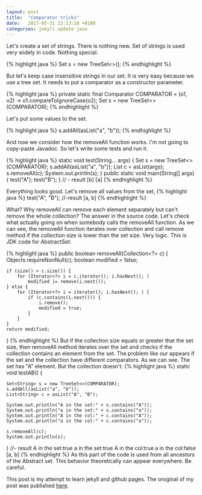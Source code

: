 ```yaml
---
layout: post
title:  "Comparator tricks"
date:   2017-05-31 22:13:28 +0100
categories: jekyll update java
---
```


Let's create a set of strings. There is nothing new. Set of strings is used very widely in code. Nothing special.

{% highlight java %}    Set<String> s = new TreeSet<>(); {% endhighlight %}

But let's keep case insensitive strings in our set. It is very easy because we use a tree set. 
It needs to put a comparator as a constructor parameter.

{% highlight java %}
private static final Comparator<String> COMPARATOR = (o1, o2) -> o1.compareToIgnoreCase(o2);
Set<String> s = new TreeSet<>(COMPARATOR);
{% endhighlight %}

Let's put some values to the set.

{% highlight java %}
s.addAll(asList("a", "b"));
{% endhighlight %}

And now we consider how the removeAll function works.
I'm not going to copy-paste Javadoc. So let's write some tests and run it.

{% highlight java %}
static void test(String... args) {
    Set<String> s = new TreeSet<>(COMPARATOR);
    s.addAll(asList("a", "b"));
    List<String> c = asList(args);
    s.removeAll(c);
    System.out.println(s);
}
public static void main(String[] args) {
    test("A");
    test("B");
}
// - result
[b]
[a]
{% endhighlight %}

Everything looks good. Let's remove all values from the set,
{% highlight java %}
test("A", "B");
//-result
[a, b]
{% endhighlight %}

What? Why removeAll can remove each element separately but can't remove the whole collection?
The answer in the source code. Let's check what actually going on when somebody calls the removeAll function. As we can see, the removeAll function iterates over collection and call remove method if the collection size is lower than the set size. Very logic.
This is JDK code for AbstractSet:

{% highlight java %}
public boolean removeAll(Collection<?> c) {
    Objects.requireNonNull(c);
    boolean modified = false;

    if (size() > c.size()) {
        for (Iterator<?> i = c.iterator(); i.hasNext(); )
            modified |= remove(i.next());
    } else {
        for (Iterator<?> i = iterator(); i.hasNext(); ) {
            if (c.contains(i.next())) {
                i.remove();
                modified = true;
            }
        }
    }
    return modified;
}
{% endhighlight %}
But if the collection size equals or greater that the set size, then removeAll method iterates over
the set and checks if the collection contains an element from the set. The problem like our appears 
if the set and the collection have different comparators. As we can see. The set has "A" element. But the collection doesn't.
{% highlight java %}
static void testAB() {
    
    Set<String> s = new TreeSet<>(COMPARATOR);
    s.addAll(asList("a", "b"));
    List<String> c = asList("A", "B");

    System.out.println("A in the set:" + s.contains("A"));
    System.out.println("a in the set:" + s.contains("a"));
    System.out.println("A in the col:" + c.contains("A"));
    System.out.println("a in the col:" + c.contains("a"));

    s.removeAll(c);
    System.out.println(s);
}
//- result
A in the set:true
a in the set:true
A in the col:true
a in the col:false
[a, b]
{% endhighlight %}
As this part of the code is used from all ancestors of the Abstract set. This behavior theoretically can appear everywhere. Be careful.

This post is my attempt to learn jekyll and github pages. The oroginal of my post was published [here][cs-goog].                  

[cs-goog]: https://rgaleyev.blogspot.com/2017/05/lets-create-set-of-strings.html

